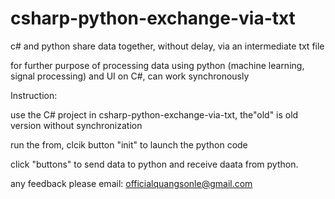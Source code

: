 # csharp-python-exchange-via-txt
c# and python share data together, without delay, via an intermediate txt file

for further purpose of processing data using python (machine learning, signal processing) and UI on C#, can work synchronously 


Instruction:

use the C# project in csharp-python-exchange-via-txt, the"old" is old version without synchronization

run the from, clcik button "init" to launch the python code

click "buttons" to send data to python and receive daata from python.

any feedback please email: officialquangsonle@gmail.com

